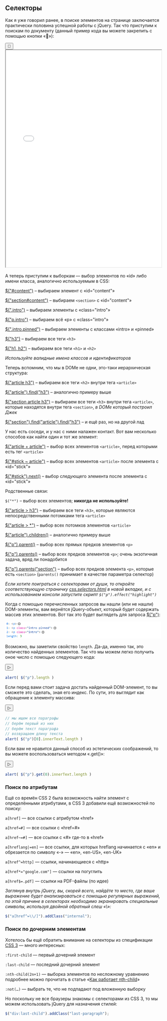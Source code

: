 ## Селекторы

Как я уже говорил ранее, в поиске элементов на странице заключается практически половина успешной работы с jQuery.
Так что приступим к поискам по документу (данный пример кода вы можете закрепить с помощью кнопки «📌»):

<div class="jqbook">
<button class="jqbook sticky">📌</button>
<iframe class="jqbook" id="html-example" width="100%" height="700px" border="0" src="../code/css.selectors.html"></iframe>
</div>

А теперь приступим к выборкам — выбор элементов по «id» либо имени класса, аналогично используемым в CSS:

<a class="jqbook" href="#" data-target="#html-example" data-type="highlight">$("#content")</a> – выбираем элемент с «id="content"»

<a class="jqbook" href="#" data-target="#html-example" data-type="highlight">$("section#content")</a> – выбираем `<section>` с «id="content"»

<a class="jqbook" href="#" data-target="#html-example" data-type="highlight">$(".intro")</a> – выбираем элементы с «class="intro"»

<a class="jqbook" href="#" data-target="#html-example" data-type="highlight">$("p.intro")</a> – выбираем всё «p» с «class="intro"»

<a class="jqbook" href="#" data-target="#html-example" data-type="highlight">$(".intro.pinned")</a> – выбираем элементы с классами «intro» и «pinned»

<a class="jqbook" href="#" data-target="#html-example" data-type="highlight">$("h3")</a> – выбираем все теги `<h3>`

<a class="jqbook" href="#" data-target="#html-example" data-type="highlight">$("h1, h2")</a> – выбираем все теги `<h1>` и `<h2>`

_Используйте валидные имена классов и идентификаторов_

Теперь вспомним, что мы в DOMе не одни, это-таки иерархическая структура:

<a class="jqbook" href="#" data-target="#html-example" data-type="highlight">$("article h3")</a> – выбираем все теги `<h2>` внутри тега `<article>`

<a class="jqbook" href="#" data-target="#html-example" data-type="highlight">$("article").find("h3")</a> – аналогично примеру выше

<a class="jqbook" href="#" data-target="#html-example" data-type="highlight">$("section article h3")</a> – выбираем все теги `<h3>` внутри тега `<article>`, которые находятся внутри тега `<section>`, _в DOMе который построил Джек_
  
<a class="jqbook" href="#" data-target="#html-example" data-type="highlight">$("section").find("article").find("h3")</a> – и ещё раз, но на другой лад

У нас есть соседи, и у нас с ними налажен контакт. Вот вам несколько способов как найти один и тот же элемент:

<a class="jqbook" href="#" data-target="#html-example" data-type="highlight">$("article + article")</a> – выбор всех элементов `<article>`, перед которыми есть тег `<article>`

<a class="jqbook" href="#" data-target="#html-example" data-type="highlight">$("#stick ~ article")</a> – выбор всех элементов `<article>` после элемента с «id="stick"»

<a class="jqbook" href="#" data-target="#html-example" data-type="highlight">$("#stick").next()</a> – выбор следующего элемента после элемента с «id="stick"»

Родственные связи:

`$("*")` – выбор всех элементов; **никогда не используйте!**

<a class="jqbook" href="#" data-target="#html-example" data-type="highlight">$("article > h3")</a> – выбираем все теги `<h3>`, которые являются непосредственными потомками тега `<article>`

<a class="jqbook" href="#" data-target="#html-example" data-type="highlight">$("article > *")</a> – выбор всех потомков элементов `<article>`

<a class="jqbook" href="#" data-target="#html-example" data-type="highlight">$("article").children()</a> – аналогично примеру выше

<a class="jqbook" href="#" data-target="#html-example" data-type="highlight">$("p").parent()</a> – выбор всех прямых предков элементов `<p>`

<a class="jqbook" href="#" data-target="#html-example" data-type="highlight">$("p").parents()</a> – выбор всех предков элементов `<p>`; очень экзотичная задача, вряд ли понадобится

<a class="jqbook" href="#" data-target="#html-example" data-type="highlight">$("p").parents("section")</a> – выбор всех предков элемента `<p>`, которые есть `<section>` (`parents()` принимает в качестве параметра селектор)

_Если хотите поиграться с селекторами от души, то откройте соответствующую страничку [css.selectors.html](../code/css.selectors.html) в новой вкладке, и с использованием консоли запустите скрипт `$("p").effect("highlight")`_

Когда с помощью перечисленных запросов вы нашли (или не нашли) DOM-элементы, вам вернётся jQuery-объект, который будет содержать массив этих элементов. Вот так это будет выглядеть для запроса <a class="jqbook" href="#" data-target="#html-example" data-type="highlight">$("p")</a>:

![jQuery length](/assets/img/jquery-length.png)

Возможно, вы заметили свойство `length`. Да-да, именно так, это количество найденных элементов. Так что мы можем легко получить оное число с помощью следующего кода:

<button class="jqbook run" data-target="#html-example">▷</button>

```javascript
alert( $("p").length )
```

Если перед вами стоит задача достать найденный DOM-элемент, то вы сможете это сделать, зная его индекс. По сути, это выглядит как обращение к элементу массива:

<button class="jqbook run" data-target="#html-example">▷</button>

```javascript
// мы ищем все параграфы
// берём первый из них
// берём текст параграфа
// возвращаем длину текста
alert( $("p")[0].innerText.length )
```

Если вам не нравится данный способ из эстетических соображений, то вы можете воспользоваться методом «.get()»:

<button class="jqbook run" data-target="#html-example">▷</button>

```javascript
alert( $("p").get(0).innerText.length )
```

### Поиск по атрибутам

Ещё со времён CSS 2 была возможность найти элемент с определёнными атрибутами, в CSS 3 добавили ещё возможностей по поиску:

`a[href]` — все ссылки с атрибутом «href»

`a[href=#]` — все ссылки с «href=#»

`a[href~=#]` — все ссылки с «#» где-то в «href»

`a[hreflang|=en]` — все ссылки, для которых hreflang начинается с «en» и обрезается по символу «-» — «en», «en-US», «en-UK»

`a[href^=http]` — ссылки, начинающиеся с «http»

`a[href*="google.com"]` — ссылки на погуглить

`a[href$=.pdf]` — ссылки на PDF-файлы (по идее)

_Заглянув внутрь jQuery, вы, скорей всего, найдёте то место, где ваше выражение будет анализироваться с помощью регулярных выражений, по этой причине в селекторах необходимо экранировать специальные символы, используя двойной обратный слеш «\\»:_

```javascript
$("a[href^=\\/]").addClass("internal");
```

### Поиск по дочерним элементам

Хотелось бы ещё обратить внимание на селекторы из спецификации [CSS 3](http://www.w3.org/TR/css3-selectors/) — много интересных:

`:first-child` — первый дочерний элемент

`:last-child` — последний дочерний элемент

`:nth-child(2n+1)` — выборка элементов по несложному уравнению
  подробнее можно прочитать в статье «[Как работает nth-child](http://web-standards.ru/articles/nth-child/)»

`:not(…)` — выбрать те, что не подпадают под вложенную выборку

Но поскольку не все браузеры знакомы с селекторами из CSS 3, то мы можем использовать jQuery для назначения стилей:

```javascript
$("div:last-child").addClass("last-paragraph");
```
